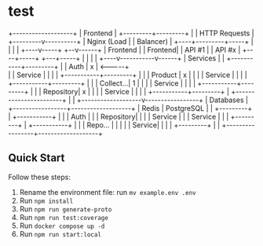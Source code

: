 # test

+-------------------+
|     Frontend      |
+---------+---------+
          |
          | HTTP Requests
          |
+---------v----------+
|   Nginx (Load      |
|    Balancer)       |
+----+---------+-----+
     |         |
     |         |
+----v-----+ +--v------+
| Frontend | | Frontend|
|  API #1  | |  API #x |
+----+-----+ +---+-----+
     |           |
     |           |
+----v-----------v------+
|       Services        |
| +-----------+---------+
| | Auth      |    x    | <-----+  
| | Service   |         |       |
| +-----------+---------+       |
| | Product   |    x    |       |
| | Service   |         |       |
| +-----------+---------+       |
| | Collect...|    1    |       |
| | Service   |         |       |
| +-----------+---------+       |
| | Repository|    x    |       |
| | Service   |         |       |
| +-----------+---------+       |
+-----------------------+       |
                                |
            +-------------------v-----------------+
            |               Databases             |
            +-----------------+-------------------+
            |  Redis          |   PostgreSQL      |
            |  +---------+    |   +-----------+   |
            |  |  Auth   |    |   | Repository|   |
            |  | Service |    |   |  Service  |   |
            |  +---------+    |   +-----------+   |
            |  | Repo... |    |                   |
            |  |  Service|    |                   |
            |  +---------+    |                   |
            +-----------------+-------------------+

## Quick Start

Follow these steps:

1. Rename the environment file: run `mv example.env .env`
2. Run `npm install`
3. Run `npm run generate-proto`
4. Run `npm run test:coverage`
5. Run `docker compose up -d`
6. Run `npm run start:local`

